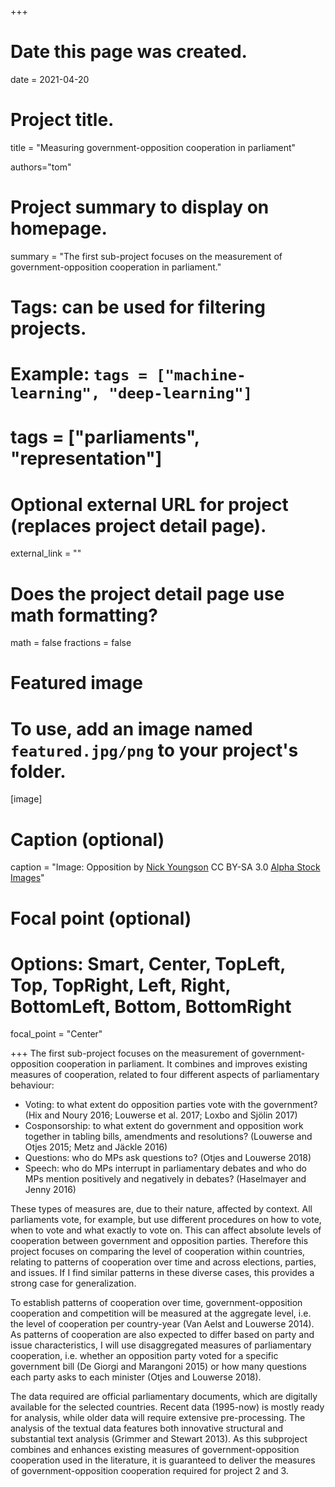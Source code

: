 +++
# Date this page was created.
date = 2021-04-20

# Project title.
title = "Measuring government-opposition cooperation in parliament"

authors="tom"

# Project summary to display on homepage.
summary = "The first sub-project focuses on the measurement of government-opposition cooperation in parliament."

# Tags: can be used for filtering projects.
# Example: `tags = ["machine-learning", "deep-learning"]`
# tags = ["parliaments", "representation"]

# Optional external URL for project (replaces project detail page).
external_link = ""

# Does the project detail page use math formatting?
math = false
fractions = false

# Featured image
# To use, add an image named `featured.jpg/png` to your project's folder. 
[image]
  # Caption (optional)
  caption = "Image: Opposition by [Nick Youngson](http://www.nyphotographic.com/ ) CC BY-SA 3.0 [Alpha Stock Images](http://alphastockimages.com/ )"
  
  # Focal point (optional)
  # Options: Smart, Center, TopLeft, Top, TopRight, Left, Right, BottomLeft, Bottom, BottomRight
  focal_point = "Center"

  
+++
The first sub-project focuses on the measurement of government-opposition cooperation in parliament. It combines and improves existing measures of cooperation, related to four different aspects of parliamentary behaviour:

- Voting: to what extent do opposition parties vote with the government? (Hix and Noury 2016; Louwerse et al. 2017; Loxbo and Sjölin 2017)
- Cosponsorship: to what extent do government and opposition work together in tabling bills, amendments and resolutions? (Louwerse and Otjes 2015; Metz and Jäckle 2016)
- Questions: who do MPs ask questions to? (Otjes and Louwerse 2018)
- Speech: who do MPs interrupt in parliamentary debates and who do MPs mention positively and negatively in debates? (Haselmayer and Jenny 2016)

These types of measures are, due to their nature, affected by context. All parliaments vote, for example, but use different procedures on how to vote, when to vote and what exactly to vote on. This can affect absolute levels of cooperation between government and opposition parties. Therefore this project focuses on comparing the level of cooperation within countries, relating to patterns of cooperation over time and across elections, parties, and issues. If I find similar patterns in these diverse cases, this provides a strong case for generalization.

To establish patterns of cooperation over time, government-opposition cooperation and competition will be measured at the aggregate level, i.e. the level of cooperation per country-year (Van Aelst and Louwerse 2014). As patterns of cooperation are also expected to differ based on party and issue characteristics, I will use disaggregated measures of parliamentary cooperation, i.e. whether an opposition party voted for a specific government bill (De Giorgi and Marangoni 2015) or how many questions each party asks to each minister (Otjes and Louwerse 2018).

The data required are official parliamentary documents, which are digitally available for the selected countries. Recent data (1995-now) is mostly ready for analysis, while older data will require extensive pre-processing. The analysis of the textual data features both innovative structural and substantial text analysis (Grimmer and Stewart 2013).
As this subproject combines and enhances existing measures of government-opposition cooperation used in the literature, it is guaranteed to deliver the measures of government-opposition cooperation required for project 2 and 3. 

